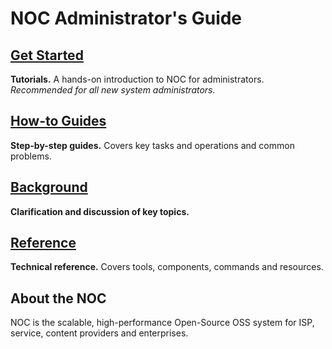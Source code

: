 # NOC Administrator's Guide

<div class="noc-book-index">
    <div class="item">
        <h2><a href="tutorial/index.html">Get Started</a></h2>
        <strong>Tutorials.</strong>
        A hands-on introduction to NOC for administrators.
        <em>Recommended for all new system administrators.</em>
    </div>
    <div class="item">
        <h2><a href="howto/index.html">How-to Guides</a></h2>
        <strong>Step-by-step guides.</strong>
        Covers key tasks and operations and common problems.
    </div>
    <div class="item">
        <h2><a href="background/index.html">Background</a></h2>
        <strong>Clarification and discussion of key topics.</strong>
    </div>
    <div class="item">
        <h2><a href="reference/index.html">Reference</a></h2>
        <strong>Technical reference.</strong>
        Covers tools, components, commands and resources.
    </div>
</div>

## About the NOC

NOC is the scalable, high-performance Open-Source OSS system for ISP,
service, content providers and enterprises.
